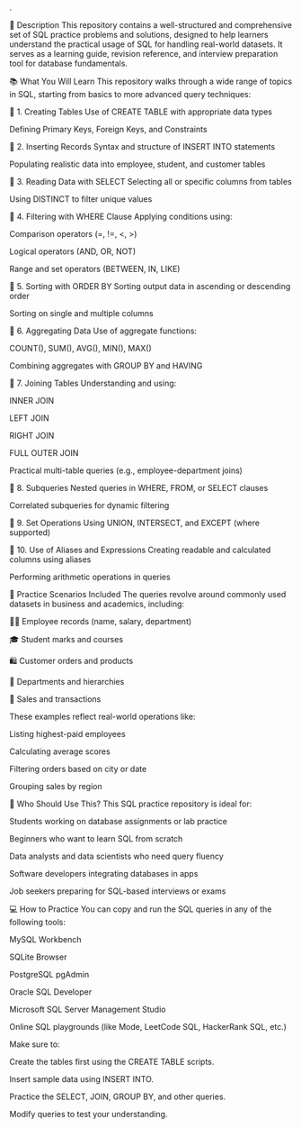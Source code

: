 
.

📘 Description
This repository contains a well-structured and comprehensive set of SQL practice problems and solutions, designed to help learners understand the practical usage of SQL for handling real-world datasets. It serves as a learning guide, revision reference, and interview preparation tool for database fundamentals.

📚 What You Will Learn
This repository walks through a wide range of topics in SQL, starting from basics to more advanced query techniques:

🔹 1. Creating Tables
Use of CREATE TABLE with appropriate data types

Defining Primary Keys, Foreign Keys, and Constraints

🔹 2. Inserting Records
Syntax and structure of INSERT INTO statements

Populating realistic data into employee, student, and customer tables

🔹 3. Reading Data with SELECT
Selecting all or specific columns from tables

Using DISTINCT to filter unique values

🔹 4. Filtering with WHERE Clause
Applying conditions using:

Comparison operators (=, !=, <, >)

Logical operators (AND, OR, NOT)

Range and set operators (BETWEEN, IN, LIKE)

🔹 5. Sorting with ORDER BY
Sorting output data in ascending or descending order

Sorting on single and multiple columns

🔹 6. Aggregating Data
Use of aggregate functions:

COUNT(), SUM(), AVG(), MIN(), MAX()

Combining aggregates with GROUP BY and HAVING

🔹 7. Joining Tables
Understanding and using:

INNER JOIN

LEFT JOIN

RIGHT JOIN

FULL OUTER JOIN

Practical multi-table queries (e.g., employee-department joins)

🔹 8. Subqueries
Nested queries in WHERE, FROM, or SELECT clauses

Correlated subqueries for dynamic filtering

🔹 9. Set Operations
Using UNION, INTERSECT, and EXCEPT (where supported)

🔹 10. Use of Aliases and Expressions
Creating readable and calculated columns using aliases

Performing arithmetic operations in queries

📁 Practice Scenarios Included
The queries revolve around commonly used datasets in business and academics, including:

🧑‍💼 Employee records (name, salary, department)

🎓 Student marks and courses

🛍️ Customer orders and products

💼 Departments and hierarchies

🧾 Sales and transactions

These examples reflect real-world operations like:

Listing highest-paid employees

Calculating average scores

Filtering orders based on city or date

Grouping sales by region

🎯 Who Should Use This?
This SQL practice repository is ideal for:

Students working on database assignments or lab practice

Beginners who want to learn SQL from scratch

Data analysts and data scientists who need query fluency

Software developers integrating databases in apps

Job seekers preparing for SQL-based interviews or exams

💻 How to Practice
You can copy and run the SQL queries in any of the following tools:

MySQL Workbench

SQLite Browser

PostgreSQL pgAdmin

Oracle SQL Developer

Microsoft SQL Server Management Studio

Online SQL playgrounds (like Mode, LeetCode SQL, HackerRank SQL, etc.)

Make sure to:

Create the tables first using the CREATE TABLE scripts.

Insert sample data using INSERT INTO.

Practice the SELECT, JOIN, GROUP BY, and other queries.

Modify queries to test your understanding.

